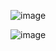 



![image](https://github.com/user-attachments/assets/2c9a4489-be45-4806-a14a-7742225c089f)

![image](https://github.com/user-attachments/assets/045ad0dd-281c-45ad-b754-be5ea9aea78c)


